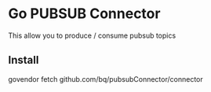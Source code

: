 # Go PUBSUB Connector

This allow you to produce / consume pubsub topics

## Install

govendor fetch github.com/bq/pubsubConnector/connector